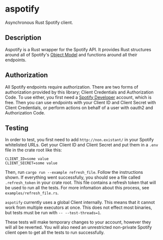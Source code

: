 # aspotify

Asynchronous Rust Spotify client.

## Description

Aspotify is a Rust wrapper for the Spotify API. It provides Rust structures around all of Spotify's
[Object Model](https://developer.spotify.com/documentation/web-api/reference/object-model/) and
functions around all their endpoints.

## Authorization

All Spotify endpoints require authorization. There are two forms of authorization provided by this
library; Client Credentials and Authorization Code. To use either, you first need a [Spotify
Developer](https://developer.spotify.com/dashboard/applications) account, which is free. Then you
can use endpoints with your Client ID and Client Secret with Client Credentials, or perform actions
on behalf of a user with oauth2 and Authorization Code.

## Testing

In order to test, you first need to add `http://non.existant/` in your Spotify whitelisted URLs. Get
your Client ID and Client Secret and put them in a `.env` file in the crate root like this:
```
CLIENT_ID=some value
CLIENT_SECRET=some value
```
Then, run `cargo run --example refresh_file`. Follow the instructions shown. If everything went
successfully, you should see a file called `.refresh_token` in your crate root. This file contains a
refresh token that will be used to run all the tests. For more infomation about this process, see
`examples/refresh_file.rs`.

`aspotify` currently uses a global Client internally. This means that it cannot work from multiple
executors at once. This does not effect most binaries, but tests must be run with
`-- --test-threads=1`.

These tests will make temporary changes to your account, however they will all be reverted. You will
also need an unrestricted non-private Spotify client open to get all the tests to run successfully.
